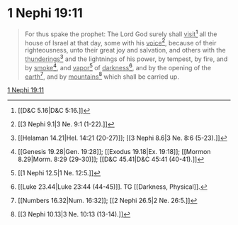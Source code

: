 # 1 Nephi 19:11

> For thus spake the prophet: The Lord God surely shall <u>visit</u>[^a] all the house of Israel at that day, some with his <u>voice</u>[^b], because of their righteousness, unto their great joy and salvation, and others with the <u>thunderings</u>[^c] and the lightnings of his power, by tempest, by fire, and by <u>smoke</u>[^d], and <u>vapor</u>[^e] of <u>darkness</u>[^f], and by the opening of the <u>earth</u>[^g], and by <u>mountains</u>[^h] which shall be carried up.

[1 Nephi 19:11](https://www.churchofjesuschrist.org/study/scriptures/bofm/1-ne/19?lang=eng&id=p11#p11)


[^a]: [[D&C 5.16|D&C 5:16.]]
[^b]: [[3 Nephi 9.1|3 Ne. 9:1 (1-22).]]
[^c]: [[Helaman 14.21|Hel. 14:21 (20-27)]]; [[3 Nephi 8.6|3 Ne. 8:6 (5-23).]]
[^d]: [[Genesis 19.28|Gen. 19:28]]; [[Exodus 19.18|Ex. 19:18]]; [[Mormon 8.29|Morm. 8:29 (29-30)]]; [[D&C 45.41|D&C 45:41 (40-41).]]
[^e]: [[1 Nephi 12.5|1 Ne. 12:5.]]
[^f]: [[Luke 23.44|Luke 23:44 (44-45)]]. TG [[Darkness, Physical]].
[^g]: [[Numbers 16.32|Num. 16:32]]; [[2 Nephi 26.5|2 Ne. 26:5.]]
[^h]: [[3 Nephi 10.13|3 Ne. 10:13 (13-14).]]
